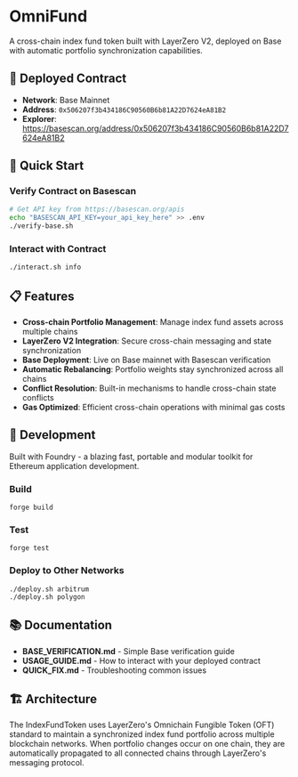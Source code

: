 # OmniFund

A cross-chain index fund token built with LayerZero V2, deployed on Base with automatic portfolio synchronization capabilities.

## 🎯 Deployed Contract

- **Network**: Base Mainnet
- **Address**: `0x506207f3b434186C90560B6b81A22D7624eA81B2`
- **Explorer**: https://basescan.org/address/0x506207f3b434186C90560B6b81A22D7624eA81B2

## 🚀 Quick Start

### Verify Contract on Basescan

```bash
# Get API key from https://basescan.org/apis
echo "BASESCAN_API_KEY=your_api_key_here" >> .env
./verify-base.sh
```

### Interact with Contract

```bash
./interact.sh info
```

## 📋 Features

- **Cross-chain Portfolio Management**: Manage index fund assets across multiple chains
- **LayerZero V2 Integration**: Secure cross-chain messaging and state synchronization  
- **Base Deployment**: Live on Base mainnet with Basescan verification
- **Automatic Rebalancing**: Portfolio weights stay synchronized across all chains
- **Conflict Resolution**: Built-in mechanisms to handle cross-chain state conflicts
- **Gas Optimized**: Efficient cross-chain operations with minimal gas costs

## 🔧 Development

Built with Foundry - a blazing fast, portable and modular toolkit for Ethereum application development.

### Build

```shell
forge build
```

### Test

```shell
forge test
```

### Deploy to Other Networks

```shell
./deploy.sh arbitrum
./deploy.sh polygon
```

## 📚 Documentation

- **BASE_VERIFICATION.md** - Simple Base verification guide
- **USAGE_GUIDE.md** - How to interact with your deployed contract
- **QUICK_FIX.md** - Troubleshooting common issues

## 🏗️ Architecture

The IndexFundToken uses LayerZero's Omnichain Fungible Token (OFT) standard to maintain a synchronized index fund portfolio across multiple blockchain networks. When portfolio changes occur on one chain, they are automatically propagated to all connected chains through LayerZero's messaging protocol.
